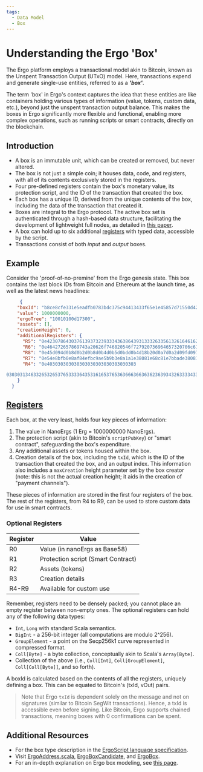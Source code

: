 ```yaml
---
tags:
  - Data Model
  - Box
---
```


# Understanding the Ergo 'Box'

The Ergo platform employs a transactional model akin to Bitcoin, known as the Unspent Transaction Output (UTxO) model. Here, transactions expend and generate single-use entities, referred to as a ***'box'***. 

The term 'box' in Ergo's context captures the idea that these entities are like containers holding various types of information (value, tokens, custom data, etc.), beyond just the unspent transaction output balance. This makes the boxes in Ergo significantly more flexible and functional, enabling more complex operations, such as running scripts or smart contracts, directly on the blockchain.


## Introduction

- A box is an immutable unit, which can be created or removed, but never altered. 
- The box is not just a simple coin; it houses data, code, and registers, with all of its contents exclusively stored in the registers. 
- Four pre-defined registers contain the box's monetary value, its protection script, and the ID of the transaction that created the box.
- Each box has a unique ID, derived from the unique contents of the box, including the data of the transaction that created it.
- Boxes are integral to the Ergo protocol. The active box set is authenticated through a hash-based data structure, facilitating the development of lightweight full nodes, as detailed in [this paper](https://eprint.iacr.org/2016/994). 
- A box can hold up to six additional [registers](registers.md) with typed data, accessible by the script.
- Transactions consist of both *input* and *output* boxes. 

## Example 

Consider the 'proof-of-no-premine' from the Ergo genesis state. This box contains the last block IDs from Bitcoin and Ethereum at the launch time, as well as the latest news headlines:

```JSON
     {
    "boxId": "b8ce8cfe331e5eadfb0783bdc375c94413433f65e1e45857d71550d42e4d83bd",
    "value": 1000000000,
    "ergoTree": "10010100d17300",
    "assets": [],
    "creationHeight": 0,
    "additionalRegisters": {
      "R5": "0e42307864303761393732393334363864393133326335613261646162326535326132333030396536373938363038653437623064323632336337653365393233343633",
      "R6": "0e464272657869743a20626f746820546f727920736964657320706c617920646f776e207269736b206f66206e6f2d6465616c20616674657220627573696e65737320616c61726d",
      "R8": "0e45d094d0b8d0b2d0b8d0b4d0b5d0bdd0b4d18b20d0a7d0a2d09fd09720d0b2d18bd180d0b0d181d182d183d18220d0bdd0b02033332520d0bdd0b020d0b0d0bad186d0b8d18e",
      "R7": "0e54e8bfb0e8af84efbc9ae5b9b3e8a1a1e38081e68c81e7bbade38081e58c85e5aeb9e28094e28094e696b0e697b6e4bba3e5ba94e5afb9e585a8e79083e58c96e68c91e68898e79a84e4b8ade59bbde4b98be98193",
      "R4": "0e403030303030303030303030303030303

0303031346332653265376533336435316165376536366636636362363934326333343337313237623336633333373437"
    }
  }
```


## [Registers](registers.md)

Each box, at the very least, holds four key pieces of information:

1. The value in NanoErgs (1 Erg = 1000000000 NanoErgs).
2. The protection script (akin to Bitcoin's `scriptPubKey`) or "smart contract", safeguarding the box's expenditure.
3. Any additional assets or tokens housed within the box.
4. Creation details of the box, including the `txId`, which is the ID of the transaction that created the box, and an output index. This information also includes a `maxCreation` height parameter set by the box creator (note: this is not the actual creation height; it aids in the creation of "payment channels").

These pieces of information are stored in the first four registers of the box. The rest of the registers, from R4 to R9, can be used to store custom data for use in smart contracts.

### Optional Registers 

| Register | Value |
|---|---|
| R0 | Value (in nanoErgs as Base58) |
| R1 | Protection script (Smart Contract) |
| R2 | Assets (tokens) |
| R3 | Creation details |
| R4-R9 | Available for custom use |

Remember, registers need to be densely packed; you cannot place an empty register between non-empty ones. The optional registers can hold any of the following data types:

- `Int`, `Long` with standard Scala semantics.
- `BigInt` - a 256-bit integer (all computations are modulo 2^256).
- `GroupElement` - a point on the Secp256k1 curve represented in compressed format.
- `Coll[Byte]` - a byte collection, conceptually akin to Scala's `Array[Byte]`.
- Collection of the above (i.e., `Coll[Int]`, `Coll[GroupElement]`, `Coll[Coll[Byte]]`, and so forth).

A boxId is calculated based on the contents of all the registers, uniquely defining a box. This can be equated to Bitcoin's (txId, vOut) pairs.

>Note that Ergo `txId` is dependent solely on the message and not on signatures (similar to Bitcoin SegWit transactions). Hence, a txId is accessible even before signing. Like Bitcoin, Ergo supports chained transactions, meaning boxes with 0 confirmations can be spent.


## Additional Resources

- For the box type description in the [ErgoScript language specification](https://github.com/ScorexFoundation/sigmastate-interpreter/blob/develop/docs/LangSpec.md#box-type).
- Visit [ErgoAddress.scala](https://github.com/ScorexFoundation/sigmastate-interpreter/blob/ec71a6f988f7412bc36199f46e7ad8db643478c7/sigmastate/src/main/scala/org/ergoplatform/ErgoAddress.scala), [ErgoBoxCandidate](https://github.com/ScorexFoundation/sigmastate-interpreter/blob/develop/interpreter/shared/src/main/scala/org/ergoplatform/ErgoBoxCandidate.scala#L24-L43), and [ErgoBox](https://github.com/ScorexFoundation/sigmastate-interpreter/blob/develop/interpreter/shared/src/main/scala/org/ergoplatform/ErgoBox.scala#L22-L59).
- For an in-depth explanation on Ergo box modeling, see [this page](box_modeling).
